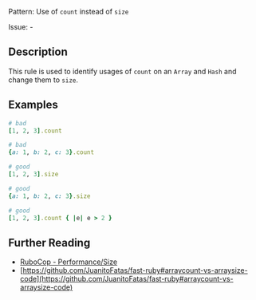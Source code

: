 Pattern: Use of `count` instead of `size`

Issue: -

## Description

This rule is used to identify usages of `count` on an `Array` and `Hash` and change them to `size`.

## Examples

```ruby
# bad
[1, 2, 3].count

# bad
{a: 1, b: 2, c: 3}.count

# good
[1, 2, 3].size

# good
{a: 1, b: 2, c: 3}.size

# good
[1, 2, 3].count { |e| e > 2 }
```

## Further Reading

* [RuboCop - Performance/Size](https://github.com/rubocop-hq/rubocop-performance/blob/master/manual/cops_performance.md#performancesize)
* [https://github.com/JuanitoFatas/fast-ruby#arraycount-vs-arraysize-code](https://github.com/JuanitoFatas/fast-ruby#arraycount-vs-arraysize-code)
